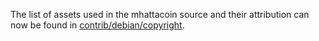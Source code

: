 The list of assets used in the mhattacoin source and their attribution can now be found in [contrib/debian/copyright](../contrib/debian/copyright).
